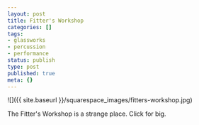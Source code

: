 ```yaml
---
layout: post
title: Fitter's Workshop
categories: []
tags:
- glassworks
- percussion
- performance
status: publish
type: post
published: true
meta: {}
---
```


![]({{ site.baseurl }}/squarespace_images/fitters-workshop.jpg)

The Fitter's Workshop is a strange place. Click for big.
